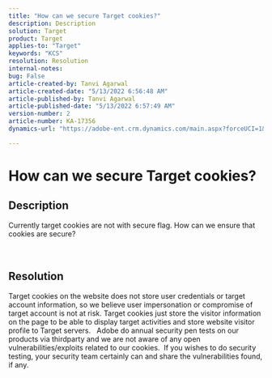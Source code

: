 ```yaml
---
title: "How can we secure Target cookies?"
description: Description
solution: Target
product: Target
applies-to: "Target"
keywords: "KCS"
resolution: Resolution
internal-notes: 
bug: False
article-created-by: Tanvi Agarwal
article-created-date: "5/13/2022 6:56:48 AM"
article-published-by: Tanvi Agarwal
article-published-date: "5/13/2022 6:57:49 AM"
version-number: 2
article-number: KA-17356
dynamics-url: "https://adobe-ent.crm.dynamics.com/main.aspx?forceUCI=1&pagetype=entityrecord&etn=knowledgearticle&id=c85e53db-89d2-ec11-a7b5-00224809c27a"

---
```

# How can we secure Target cookies?

## Description

Currently target cookies are not with secure flag. How can we ensure that cookies are secure?<br><br><br>

## Resolution


Target cookies on the website does not store user credentials or target account information, so we believe user impersonation or compromise of target account is not at risk. Target cookies just store the visitor information on the page to be able to display target activities and store website visitor profile to Target servers.
  
 Adobe do annual security pen tests on our products via thirdparty and we are not aware of any open vulnerabilities/exploits related to our cookies.  If you wishes to do security testing, your security team certainly can and share the vulnerabilities found, if any.
